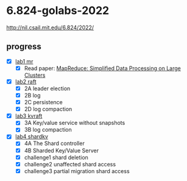# 6.824-golabs-2022

http://nil.csail.mit.edu/6.824/2022/

## progress

- [x] [lab1 mr](http://nil.csail.mit.edu/6.824/2022/labs/lab-mr.html)
    - [x] Read paper: [MapReduce: Simplified Data Processing on Large Clusters](https://pdos.csail.mit.edu/6.824/papers/mapreduce.pdf) 
- [x] [lab2 raft](http://nil.csail.mit.edu/6.824/2022/labs/lab-raft.html)
    - [x] 2A leader election
    - [x] 2B log
    - [x] 2C persistence
    - [x] 2D log compaction
- [x] [lab3 kvraft](http://nil.csail.mit.edu/6.824/2022/labs/lab-kvraft.html)
    - [x] 3A Key/value service without snapshots
    - [x] 3B log compaction
- [x] [lab4 shardkv](http://nil.csail.mit.edu/6.824/2022/labs/lab-shard.html)
    - [x] 4A The Shard controller
    - [x] 4B Sharded Key/Value Server
    - [x] challenge1 shard deletion
    - [x] challenge2 unaffected shard access
    - [x] challenge3 partial migration shard access 
